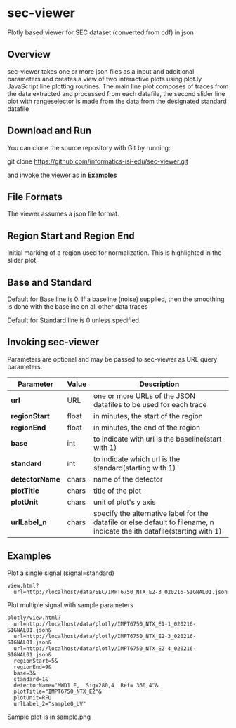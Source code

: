 # sec-viewer

Plotly based viewer for SEC dataset (converted from cdf) in json

## Overview

sec-viewer takes one or more json files as a input and additional parameters and creates a view of two interactive plots using plot.ly JavaScript line plotting routines. The main line plot composes of traces from the data extracted and processed from each datafile, the second slider line plot with rangeselector is made from the data from the designated standard datafile

## Download and Run

You can clone the source repository with Git by running:

  git clone https://github.com/informatics-isi-edu/sec-viewer.git

and invoke the viewer as in **Examples**

## File Formats

The viewer assumes a json file format.  

## Region Start and Region End

Initial marking of a region used for normalization. This is highlighted in the slider plot

## Base and Standard

Default for Base line is 0. If a baseline (noise) supplied, then the smoothing is done with the baseline on all other data traces 

Default for Standard line is 0 unless specified.  

## Invoking sec-viewer

Parameters are optional and  may be passed to sec-viewer as 
URL query parameters.  

| Parameter | Value | Description |
| --- | --- | --- |
| **url** | URL | one or more URLs of the JSON datafiles to be used for each trace |
| **regionStart** | float | in minutes, the start of the region |
| **regionEnd** | float | in minutes, the end of the region |
| **base** | int | to indicate with url is the baseline(start with 1) |
| **standard** | int | to indicate which url is the standard(starting with 1) |
| **detectorName** | chars | name of the detector |
| **plotTitle** | chars | title of the plot |
| **plotUnit** | chars | unit of plot's y axis |
| **urlLabel_n** | chars | specify the alternative label for the datafile or else default to filename, n indicate the ith datafile(starting with 1) |


## Examples

Plot a single signal (signal=standard)

```
view.html?
  url=http://localhost/data/SEC/IMPT6750_NTX_E2-3_020216-SIGNAL01.json

```

Plot multiple signal with sample parameters

```
plotly/view.html?
  url=http://localhost/data/plotly/IMPT6750_NTX_E1-1_020216-SIGNAL01.json&
  url=http://localhost/data/plotly/IMPT6750_NTX_E2-3_020216-SIGNAL01.json&
  url=http://localhost/data/plotly/IMPT6750_NTX_E2-4_020216-SIGNAL01.json&
  regionStart=5&
  regionEnd=9&
  base=3&
  standard=1&
  detectorName="MWD1 E,  Sig=280,4  Ref= 360,4"&
  plotTitle="IMPT6750_NTX_E2"&
  plotUnit=RFU
  urlLabel_2="sample0_UV"

```

Sample plot is in sample.png

